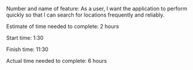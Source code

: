 Number and name of feature: As a user, I want the application to perform quickly so that I can search for locations frequently and reliably.

Estimate of time needed to complete: 2 hours

Start time: 1:30

Finish time: 11:30

Actual time needed to complete: 6 hours
